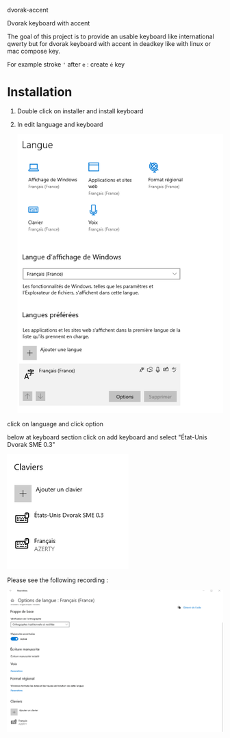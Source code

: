 dvorak-accent

Dvorak keyboard with accent

The goal of this project is to provide an usable keyboard like international qwerty but for dvorak keyboard with accent in deadkey like with linux or mac compose key.

For example stroke `'` after `e` : create `é` key 

# Installation

1. Double click on installer and install keyboard

2. In edit language and keyboard

   

   ![install_1](_images/install_1.png)

click on language and click option

below at keyboard section click on add keyboard and select "État-Unis Dvorak SME 0.3"

![install_2](_images/install_2.png)



Please see the following recording :

![install](_images/install.gif)

